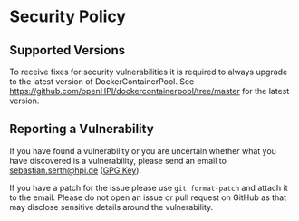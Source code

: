 # Security Policy

 ## Supported Versions

 To receive fixes for security vulnerabilities it is required to always upgrade to the latest version of DockerContainerPool. 
 See https://github.com/openHPI/dockercontainerpool/tree/master for the latest version.

 ## Reporting a Vulnerability

 If you have found a vulnerability or you are uncertain whether what you have discovered is a vulnerability,
 please send an email to sebastian.serth@hpi.de ([GPG Key](https://github.com/mrserth.gpg)).

 If you have a patch for the issue please use `git format-patch` and attach it to the email. Please do not open an issue or 
 pull request on GitHub as that may disclose sensitive details around the vulnerability.
 
